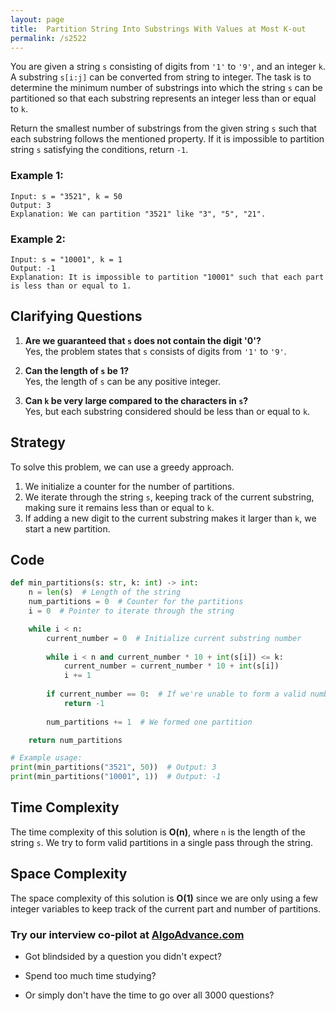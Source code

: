 ```yaml
---
layout: page
title:  Partition String Into Substrings With Values at Most K-out
permalink: /s2522
---
```


You are given a string `s` consisting of digits from `'1'` to `'9'`, and an integer `k`. A substring `s[i:j]` can be converted from string to integer. The task is to determine the minimum number of substrings into which the string `s` can be partitioned so that each substring represents an integer less than or equal to `k`.

Return the smallest number of substrings from the given string `s` such that each substring follows the mentioned property. If it is impossible to partition string `s` satisfying the conditions, return `-1`.

### Example 1:
```
Input: s = "3521", k = 50
Output: 3
Explanation: We can partition "3521" like "3", "5", "21".
```

### Example 2:
```
Input: s = "10001", k = 1
Output: -1
Explanation: It is impossible to partition "10001" such that each part is less than or equal to 1.
```

## Clarifying Questions

1. **Are we guaranteed that `s` does not contain the digit '0'?**  
   Yes, the problem states that `s` consists of digits from `'1'` to `'9'`.

2. **Can the length of `s` be 1?**  
   Yes, the length of `s` can be any positive integer.

3. **Can `k` be very large compared to the characters in `s`?**  
   Yes, but each substring considered should be less than or equal to `k`.

## Strategy

To solve this problem, we can use a greedy approach. 

1. We initialize a counter for the number of partitions.
2. We iterate through the string `s`, keeping track of the current substring, making sure it remains less than or equal to `k`.
3. If adding a new digit to the current substring makes it larger than `k`, we start a new partition.

## Code

```python
def min_partitions(s: str, k: int) -> int:
    n = len(s)  # Length of the string
    num_partitions = 0  # Counter for the partitions
    i = 0  # Pointer to iterate through the string

    while i < n:
        current_number = 0  # Initialize current substring number
        
        while i < n and current_number * 10 + int(s[i]) <= k:
            current_number = current_number * 10 + int(s[i])
            i += 1
            
        if current_number == 0:  # If we're unable to form a valid number
            return -1
        
        num_partitions += 1  # We formed one partition

    return num_partitions

# Example usage:
print(min_partitions("3521", 50))  # Output: 3
print(min_partitions("10001", 1))  # Output: -1
```

## Time Complexity

The time complexity of this solution is **O(n)**, where `n` is the length of the string `s`. We try to form valid partitions in a single pass through the string. 

## Space Complexity

The space complexity of this solution is **O(1)** since we are only using a few integer variables to keep track of the current part and number of partitions.


### Try our interview co-pilot at [AlgoAdvance.com](https://algoAdvance.com)

- Got blindsided by a question you didn't expect?

- Spend too much time studying?

- Or simply don't have the time to go over all 3000 questions?

